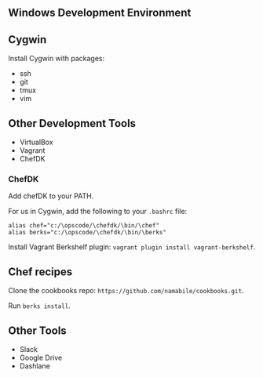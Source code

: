 ## Windows Development Environment

## Cygwin

Install Cygwin with packages:
- ssh
- git
- tmux
- vim

## Other Development Tools

- VirtualBox
- Vagrant
- ChefDK

### ChefDK

Add chefDK to your PATH.

For us in Cygwin, add the following to your `.bashrc` file:

```
alias chef="c:/\opscode/\chefdk/\bin/\chef"
alias berks="c:/\opscode/\chefdk/\bin/\berks"
```

Install Vagrant Berkshelf plugin: `vagrant plugin install vagrant-berkshelf`.

## Chef recipes

Clone the cookbooks repo: `https://github.com/namabile/cookbooks.git`.

Run `berks install`.

## Other Tools

- Slack
- Google Drive
- Dashlane
